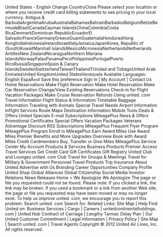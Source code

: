 United States - English Change CountryClose Please select your location or where you receive credit card billing statements to see pricing in your local currency. Antigua & BarbudaArgentinaArubaAustraliaBahamasBahrainBarbadosBelgiumBelizeBermudaBrazilCanadaCayman IslandsChinaColombiaCosta RicaDenmarkDominican RepublicEcuadorEl SalvadorFranceGermanyGreeceGuamGuatemalaHondurasHong KongIndiaIndonesiaIrelandIsraelItalyJamaicaJapanKorea, Republic of (South)KuwaitMarshall IslandsMexicoMicronesiaNetherlandsNetherlands AntillesNew ZealandNicaraguaNorthern Mariana IslandsNorwayPalauPanamaPeruPhilippinesPortugalPuerto RicoRussiaSingaporeSpain & Canary IslandsSwedenSwitzerlandTaiwanThailandTrinidad and TobagoUnited Arab EmiratesUnited KingdomUnited StatesVenezuela Available Languages: English EspaÃ±ol Save this preference Sign In | My Account | Contact Us Home Reservations Make Flight Reservation Make Hotel Reservation Make Car Reservation Change/View Existing Reservations Check-in for Flight Vacation Packages Make Cruise Reservation Refunds Using united. com Travel Information Flight Status & Information Timetable Baggage Information Traveling with Animals Special Travel Needs Airport Information Inflight Services Route Maps Destination Information Mobile Tools Deals & Offers United Specials E-mail Subscriptions MileagePlus News & Offers Promotional Certificates Special Offers Vacation Packages Veterans Advantage Discount RSS Subscriptions MileagePlus Frequent Flyer Program MileagePlus Program Enroll in MileagePlus Earn Award Miles Use Award Miles Premier Benefits and More Upgrades Overview Book with Award Miles Credit Cardmembers Buy, Transfer or Give Miles MileagePlus Service Center My Account Products & Services Business Products Premier Access Travel Services Get Credit Card Gift Certificates Gift Registry United Club and Lounges united. com Club Travel for Groups & Meetings Travel for Military & Government Personnel Travel Products Trip Insurance About United Advertise with Us Branding Career Opportunities Company Profile United Shop Global Alliances Global Citizenship Social Media Investor Relations News Releases Home > We Apologize We Apologize The page or file you requested could not be found. Please note: If you clicked a link, the link may be broken. If you used a bookmark or a link from another Web site, the page or file you requested may have been moved or may no longer exist. To help us improve united. com, we encourage you to report this problem. Search united. com Search for: Related Links: Site Map | Help Find United on: Business Services | Cargo | Careers | unitedcontinentalholdings. com | United Hub Contract of Carriage | Lengthy Tarmac Delay Plan | Our United Customer Commitment | Legal Information | Privacy Policy | Site Map | Search united. com | Travel Agents Copyright © 2012 United Air Lines, Inc. All rights reserved.